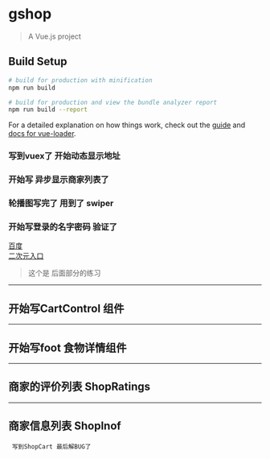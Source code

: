# gshop
> A Vue.js project
## Build Setup
``` bash
# build for production with minification
npm run build

# build for production and view the bundle analyzer report
npm run build --report
```
For a detailed explanation on how things work, check out the [guide](http://vuejs-templates.github.io/webpack/) and [docs for vue-loader](http://vuejs.github.io/vue-loader).
###  写到vuex了 开始动态显示地址
###  开始写 异步显示商家列表了
###  轮播图写完了 用到了 swiper
###  开始写登录的名字密码 验证了
[百度](http://www.baidu.com) <br/>
[二次元入口](https://www.bilibili.com/) <br/>
> 这个是 后面部分的练习
---
开始写CartControl 组件
---


---
开始写foot 食物详情组件
---


---
商家的评价列表 ShopRatings
---

---
商家信息列表 ShopInof 
---


```
 写到ShopCart 最后解BUG了 
```

